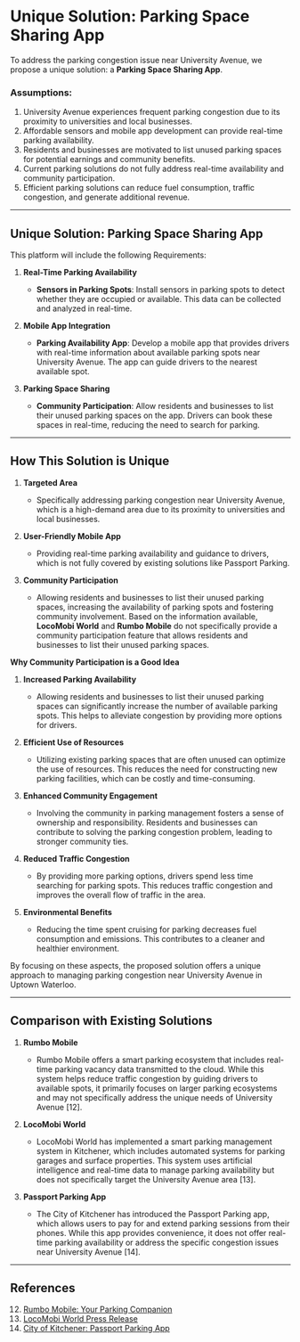 # Unique Solution: Parking Space Sharing App

To address the parking congestion issue near University Avenue, we propose a unique solution: a **Parking Space Sharing App**.

### Assumptions: 
1.	University Avenue experiences frequent parking congestion due to its proximity to universities and local businesses.
2.	Affordable sensors and mobile app development can provide real-time parking availability.
3.	Residents and businesses are motivated to list unused parking spaces for potential earnings and community benefits.
4.	Current parking solutions do not fully address real-time availability and community participation.
5.	Efficient parking solutions can reduce fuel consumption, traffic congestion, and generate additional revenue.

---

## Unique Solution: Parking Space Sharing App

This platform will include the following Requirements:

1. **Real-Time Parking Availability**
   - **Sensors in Parking Spots**: Install sensors in parking spots to detect whether they are occupied or available. This data can be collected and analyzed in real-time.

2. **Mobile App Integration**
   - **Parking Availability App**: Develop a mobile app that provides drivers with real-time information about available parking spots near University Avenue. The app can guide drivers to the nearest available spot.

3. **Parking Space Sharing**
   - **Community Participation**: Allow residents and businesses to list their unused parking spaces on the app. Drivers can book these spaces in real-time, reducing the need to search for parking.
---

## How This Solution is Unique

1. **Targeted Area**  
   - Specifically addressing parking congestion near University Avenue, which is a high-demand area due to its proximity to universities and local businesses.

2. **User-Friendly Mobile App**  
   - Providing real-time parking availability and guidance to drivers, which is not fully covered by existing solutions like Passport Parking.

3. **Community Participation**  
   - Allowing residents and businesses to list their unused parking spaces, increasing the availability of parking spots and fostering community involvement. Based on the information available, **LocoMobi World** and **Rumbo Mobile** do not specifically provide a community participation feature that allows residents and businesses to list their unused parking spaces.

**Why Community Participation is a Good Idea**

1. **Increased Parking Availability**  
   - Allowing residents and businesses to list their unused parking spaces can significantly increase the number of available parking spots. This helps to alleviate congestion by providing more options for drivers.

2. **Efficient Use of Resources**  
   - Utilizing existing parking spaces that are often unused can optimize the use of resources. This reduces the need for constructing new parking facilities, which can be costly and time-consuming.

3. **Enhanced Community Engagement**  
   - Involving the community in parking management fosters a sense of ownership and responsibility. Residents and businesses can contribute to solving the parking congestion problem, leading to stronger community ties.

4. **Reduced Traffic Congestion**  
   - By providing more parking options, drivers spend less time searching for parking spots. This reduces traffic congestion and improves the overall flow of traffic in the area.

5. **Environmental Benefits**  
   - Reducing the time spent cruising for parking decreases fuel consumption and emissions. This contributes to a cleaner and healthier environment.

By focusing on these aspects, the proposed solution offers a unique approach to managing parking congestion near University Avenue in Uptown Waterloo.

---

## Comparison with Existing Solutions

1. **Rumbo Mobile**  
   - Rumbo Mobile offers a smart parking ecosystem that includes real-time parking vacancy data transmitted to the cloud. While this system helps reduce traffic congestion by guiding drivers to available spots, it primarily focuses on larger parking ecosystems and may not specifically address the unique needs of University Avenue [12].

2. **LocoMobi World**  
   - LocoMobi World has implemented a smart parking management system in Kitchener, which includes automated systems for parking garages and surface properties. This system uses artificial intelligence and real-time data to manage parking availability but does not specifically target the University Avenue area [13].

3. **Passport Parking App**  
   - The City of Kitchener has introduced the Passport Parking app, which allows users to pay for and extend parking sessions from their phones. While this app provides convenience, it does not offer real-time parking availability or address the specific congestion issues near University Avenue [14].

---

## References

12. [Rumbo Mobile: Your Parking Companion](https://rumbomobile.com/)  
13. [LocoMobi World Press Release](https://www.locomobiworld.com/press-releases/locomobi-moves-all-manufacturing-to-canada-tf4kz)  
14. [City of Kitchener: Passport Parking App](https://www.kitchener.ca/en/news/kitchener-introduces-new-mobile-payment-app-for-parking.aspx)  




